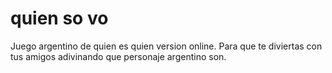 # quien so vo
Juego argentino de quien es quien version online. Para que te diviertas con tus amigos adivinando que personaje argentino son.
